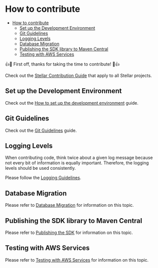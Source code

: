 # How to contribute

<!-- TOC -->
* [How to contribute](#how-to-contribute)
  * [Set up the Development Environment](#set-up-the-development-environment)
  * [Git Guidelines](#git-guidelines)
  * [Logging Levels](#logging-levels)
  * [Database Migration](#database-migration)
  * [Publishing the SDK library to Maven Central](#publishing-the-sdk-library-to-maven-central)
  * [Testing with AWS Services](#testing-with-aws-services)
<!-- TOC -->

👍🎉 First off, thanks for taking the time to contribute! 🎉👍

Check out the [Stellar Contribution Guide](https://github.com/stellar/.github/blob/master/CONTRIBUTING.md) that apply to
all Stellar projects.

## Set up the Development Environment

Check out
the [How to set up the development environment](A%20-%20Development%20Environment.md) guide.

## Git Guidelines

Check out the [Git Guidelines](B%20-%20Git%20Guidelines.md) guide.

## Logging Levels

When contributing code, think twice about a given log message because not every bit of information is equally important.
Therefore, the logging levels should be used consistently.

Please follow the [Logging Guidelines](C%20-%20Logging%20Guidelines.md).

## Database Migration

Please refer to [Database Migration](D%20-%20Database%20Migration.md) for information on
this topic.

## Publishing the SDK library to Maven Central

Please refer to [Publishing the SDK](E%20-%20Publishing%20the%20SDK.md) for information on
this topic.

## Testing with AWS Services

Please refer to [Testing with AWS Services](F%20-%20Testing%20with%20AWS%20Services.md) for
information on this topic.
